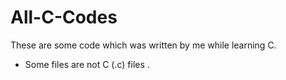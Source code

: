 # All-C-Codes
These are some code which was written by me while learning C.
- Some files are not C (.c) files .
